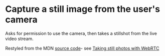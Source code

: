 # Capture a still image from the user's camera

Asks for permission to use the camera, then takes a stillshot from the live video stream.

Restyled from the MDN [source code](https://github.com/mdn/samples-server/tree/master/s/webrtc-capturestill)- see [Taking still photos with WebRTC](https://developer.mozilla.org/en-US/docs/Web/API/WebRTC_API/Taking_still_photos)
